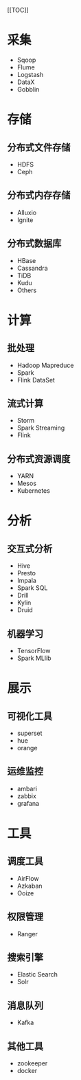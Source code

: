 [[TOC]]

# 采集
+ Sqoop
+ Flume
+ Logstash
+ DataX
+ Gobblin
# 存储
## 分布式文件存储
+ HDFS
+ Ceph
## 分布式内存存储
+ Alluxio
+ Ignite
## 分布式数据库
+ HBase
+ Cassandra
+ TiDB
+ Kudu
+ Others
# 计算
## 批处理
+ Hadoop Mapreduce
+ Spark
+ Flink DataSet
## 流式计算
+ Storm
+ Spark Streaming
+ Flink
## 分布式资源调度
+ YARN
+ Mesos
+ Kubernetes
# 分析
## 交互式分析
+ Hive
+ Presto
+ Impala
+ Spark SQL
+ Drill
+ Kylin
+ Druid
## 机器学习
+ TensorFlow
+ Spark MLlib
# 展示
## 可视化工具
+ superset
+ hue
+ orange
## 运维监控
+ ambari
+ zabbix
+ grafana
# 工具
## 调度工具
+ AirFlow
+ Azkaban
+ Ooize
## 权限管理
+ Ranger
## 搜索引擎
+ Elastic Search
+ Solr
## 消息队列
+ Kafka
## 其他工具
+ zookeeper
+ docker
